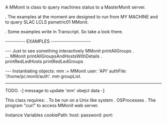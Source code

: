 A MMonit is class to query machines status to a MasterMonit server. 

. The examples at the moment are designed to run from MY MACHINE 
   and to query SLAC LCLS psmetric01 MMonit. 

. Some examples write in Transcript. So take a look there. 

---------- EXAMPLES --------------------

--- Just to see something interactively
MMonit printAllGroups .    
... 
MMonit printAllGroupsAndHostsWithDetails .   
printRedLedHosts
printRedLedGroups

--- Instantiating objects: 
mm := MMonit user: 'API' authFile: '/home/p/.monit/auth'.
mm groupList. 

----------------------------------------------

TODO.
-] message to update 'mm' obejct data 
-] 


This class requires:
. To be run on a Unix like system 
. OSProcesses
. The program "curl" to access MMonit web server. 


Instance Variables
	cookiePath:		<Object>
	host:		<Object>
	password:		<Object>
	port:		<Object>
	user:		<Object>

cookiePath
	- xxxxx

host
	- xxxxx

password
	- xxxxx

port
	- xxxxx

user
	- xxxxx
